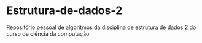 # Estrutura-de-dados-2
Repositório pessoal de algoritmos da disciplina de estrutura de dados 2 do curso de ciência da computação
